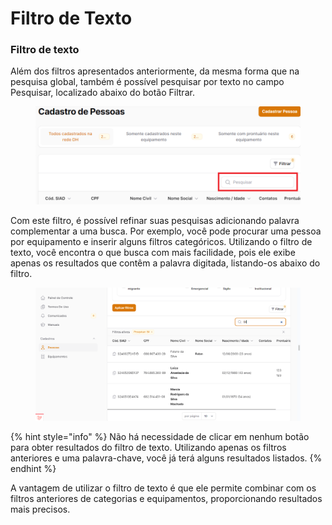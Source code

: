 # Filtro de Texto

### Filtro de texto

Além dos filtros apresentados anteriormente, da mesma forma que na pesquisa global, também é possível pesquisar por texto no campo Pesquisar, localizado abaixo do botão Filtrar.

<figure><img src="../../.gitbook/assets/image (3) (1).png" alt=""><figcaption></figcaption></figure>

Com este filtro, é possível refinar suas pesquisas adicionando palavra complementar a uma busca. Por exemplo, você pode procurar uma pessoa por equipamento e inserir alguns filtros categóricos. Utilizando o filtro de texto, você encontra o que busca com mais facilidade, pois ele exibe apenas os resultados que contêm a palavra digitada, listando-os abaixo do filtro.

<figure><img src="../../.gitbook/assets/image (1) (1) (1).png" alt=""><figcaption></figcaption></figure>

{% hint style="info" %}
Não há necessidade de clicar em nenhum botão para obter resultados do filtro de texto. Utilizando apenas os filtros anteriores e uma palavra-chave, você já terá alguns resultados listados.
{% endhint %}

A vantagem de utilizar o filtro de texto é que ele permite combinar com os filtros anteriores de categorias e equipamentos, proporcionando resultados mais precisos.
